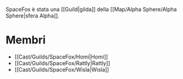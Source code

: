 SpaceFox è stata una [[Guild|gilda]] della [[Map/Alpha Sphere/Alpha Sphere|sfera Alpha]].

# Membri

- [[Cast/Guilds/SpaceFox/Homi|Homi]]
- [[Cast/Guilds/SpaceFox/Rattly|Rattly]]
- [[Cast/Guilds/SpaceFox/Wisla|Wisla]]
